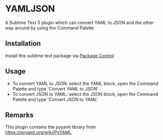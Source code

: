 # YAMLJSON

A Sublime Text 3 plugin which can convert YAML to JSON and the other way around by using the Command Palette

## Installation

Install this sublime text package via [Package Control](<http://wbond.net/sublime_packages/package_control>)

## Usage

* To convert YAML to JSON: select the YAML block, open the Command Palette and type 'Convert YAML to JSON'
* To convert JSON to YAML: select the JSON block, open the Command Palette and type 'Convert JSON to YAML'

## Remarks

This plugin contains the pyyaml library from https://pyyaml.org/wiki/PyYAML
